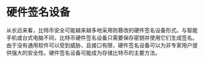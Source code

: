 # 硬件签名设备

从长远来看，比特币安全可能越来越多地采用防篡改的硬件签名设备形式。与智能手机或台式电脑不同，比特币硬件签名设备只需要保存密钥并使用它们生成签名。由于没有通用软件可以受到威胁，且接口有限，硬件签名设备可以为非专家用户提供强大的安全性。硬件签名设备可能成为存储比特币的主要方法。
